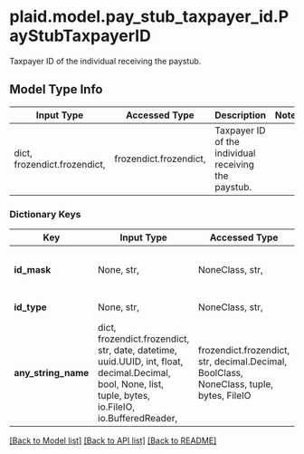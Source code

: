 # plaid.model.pay_stub_taxpayer_id.PayStubTaxpayerID

Taxpayer ID of the individual receiving the paystub.

## Model Type Info
Input Type | Accessed Type | Description | Notes
------------ | ------------- | ------------- | -------------
dict, frozendict.frozendict,  | frozendict.frozendict,  | Taxpayer ID of the individual receiving the paystub. | 

### Dictionary Keys
Key | Input Type | Accessed Type | Description | Notes
------------ | ------------- | ------------- | ------------- | -------------
**id_mask** | None, str,  | NoneClass, str,  | ID mask; i.e. last 4 digits of the taxpayer ID. | 
**id_type** | None, str,  | NoneClass, str,  | Type of ID, e.g. &#x27;SSN&#x27;. | 
**any_string_name** | dict, frozendict.frozendict, str, date, datetime, uuid.UUID, int, float, decimal.Decimal, bool, None, list, tuple, bytes, io.FileIO, io.BufferedReader,  | frozendict.frozendict, str, decimal.Decimal, BoolClass, NoneClass, tuple, bytes, FileIO | any string name can be used but the value must be the correct type | [optional]

[[Back to Model list]](../../README.md#documentation-for-models) [[Back to API list]](../../README.md#documentation-for-api-endpoints) [[Back to README]](../../README.md)

